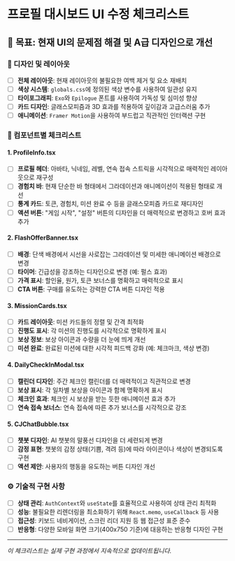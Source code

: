 # 프로필 대시보드 UI 수정 체크리스트

## 🎯 목표: 현재 UI의 문제점 해결 및 A급 디자인으로 개선

### 🎨 디자인 및 레이아웃
- [ ] **전체 레이아웃**: 현재 레이아웃의 불필요한 여백 제거 및 요소 재배치
- [ ] **색상 시스템**: `globals.css`에 정의된 색상 변수를 사용하여 일관성 유지
- [ ] **타이포그래피**: `Exo`와 `Epilogue` 폰트를 사용하여 가독성 및 심미성 향상
- [ ] **카드 디자인**: 글래스모피즘과 3D 효과를 적용하여 깊이감과 고급스러움 추가
- [ ] **애니메이션**: `Framer Motion`을 사용하여 부드럽고 직관적인 인터랙션 구현

### 🔧 컴포넌트별 체크리스트

#### 1. ProfileInfo.tsx
- [ ] **프로필 헤더**: 아바타, 닉네임, 레벨, 연속 접속 스트릭을 시각적으로 매력적인 레이아웃으로 재구성
- [ ] **경험치 바**: 현재 단순한 바 형태에서 그라데이션과 애니메이션이 적용된 형태로 개선
- [ ] **통계 카드**: 토큰, 경험치, 미션 완료 수 등을 글래스모피즘 카드로 재디자인
- [ ] **액션 버튼**: "게임 시작", "설정" 버튼의 디자인을 더 매력적으로 변경하고 호버 효과 추가

#### 2. FlashOfferBanner.tsx
- [ ] **배경**: 단색 배경에서 시선을 사로잡는 그라데이션 및 미세한 애니메이션 배경으로 변경
- [ ] **타이머**: 긴급성을 강조하는 디자인으로 변경 (예: 펄스 효과)
- [ ] **가격 표시**: 할인율, 원가, 토큰 보너스를 명확하고 매력적으로 표시
- [ ] **CTA 버튼**: 구매를 유도하는 강력한 CTA 버튼 디자인 적용

#### 3. MissionCards.tsx
- [ ] **카드 레이아웃**: 미션 카드들의 정렬 및 간격 최적화
- [ ] **진행도 표시**: 각 미션의 진행도를 시각적으로 명확하게 표시
- [ ] **보상 정보**: 보상 아이콘과 수량을 더 눈에 띄게 개선
- [ ] **미션 완료**: 완료된 미션에 대한 시각적 피드백 강화 (예: 체크마크, 색상 변경)

#### 4. DailyCheckInModal.tsx
- [ ] **캘린더 디자인**: 주간 체크인 캘린더를 더 매력적이고 직관적으로 변경
- [ ] **보상 표시**: 각 일차별 보상을 아이콘과 함께 명확하게 표시
- [ ] **체크인 효과**: 체크인 시 보상을 받는 듯한 애니메이션 효과 추가
- [ ] **연속 접속 보너스**: 연속 접속에 따른 추가 보너스를 시각적으로 강조

#### 5. CJChatBubble.tsx
- [ ] **챗봇 디자인**: AI 챗봇의 말풍선 디자인을 더 세련되게 변경
- [ ] **감정 표현**: 챗봇의 감정 상태(기쁨, 격려 등)에 따라 아이콘이나 색상이 변경되도록 구현
- [ ] **액션 제안**: 사용자의 행동을 유도하는 버튼 디자인 개선

### ⚙️ 기술적 구현 사항
- [ ] **상태 관리**: `AuthContext`와 `useState`를 효율적으로 사용하여 상태 관리 최적화
- [ ] **성능**: 불필요한 리렌더링을 최소화하기 위해 `React.memo`, `useCallback` 등 사용
- [ ] **접근성**: 키보드 네비게이션, 스크린 리더 지원 등 웹 접근성 표준 준수
- [ ] **반응형**: 다양한 모바일 화면 크기(400x750 기준)에 대응하는 반응형 디자인 구현

---
*이 체크리스트는 실제 구현 과정에서 지속적으로 업데이트됩니다.*

